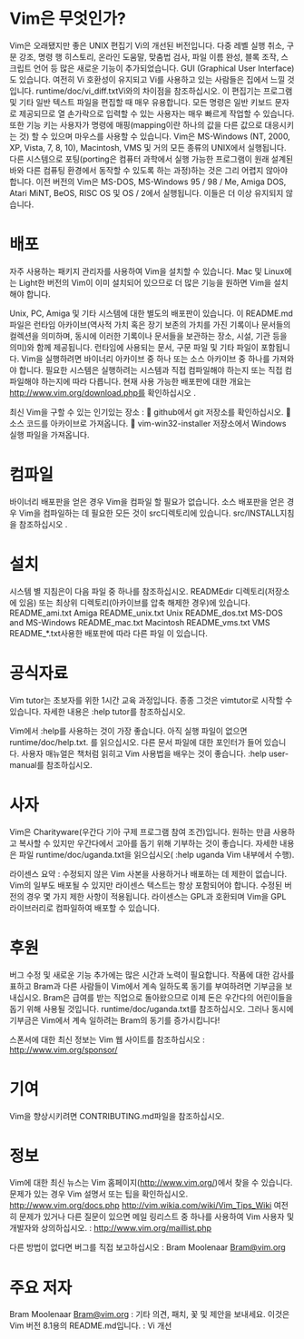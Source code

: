 # Vim은 무엇인가?
Vim은 오래됐지만 좋은 UNIX 편집기 Vi의 개선된 버전입니다. 다중 레벨 실행 취소, 구문 강조, 명령 행 히스토리, 온라인 도움말, 맞춤법 검사, 파일 이름 완성, 블록 조작, 스크립트 언어 등 많은 새로운 기능이 추가되었습니다. GUI (Graphical User Interface)도 있습니다. 여전히 Vi 호환성이 유지되고 Vi를 사용하고 있는 사람들은 집에서 느낄 것입니다. runtime/doc/vi_diff.txtVi와의 차이점을 참조하십시오.
이 편집기는 프로그램 및 기타 일반 텍스트 파일을 편집할 때 매우 유용합니다. 모든 명령은 일반 키보드 문자로 제공되므로 열 손가락으로 입력할 수 있는 사용자는 매우 빠르게 작업할 수 있습니다. 또한 기능 키는 사용자가 명령에 매핑(mapping이란 하나의 값을 다른 값으로 대응시키는 것) 할 수 있으며 마우스를 사용할 수 있습니다.
Vim은 MS-Windows (NT, 2000, XP, Vista, 7, 8, 10), Macintosh, VMS 및 거의 모든 종류의 UNIX에서 실행됩니다. 다른 시스템으로 포팅(porting은 컴퓨터 과학에서 실행 가능한 프로그램이 원래 설계된 바와 다른 컴퓨팅 환경에서 동작할 수 있도록 하는 과정)하는 것은 그리 어렵지 않아야 합니다. 이전 버전의 Vim은 MS-DOS, MS-Windows 95 / 98 / Me, Amiga DOS, Atari MiNT, BeOS, RISC OS 및 OS / 2에서 실행됩니다. 이들은 더 이상 유지되지 않습니다.

# 배포
자주 사용하는 패키지 관리자를 사용하여 Vim을 설치할 수 있습니다. Mac 및 Linux에는 Light한 버전의 Vim이 이미 설치되어 있으므로 더 많은 기능을 원하면 Vim을 설치해야 합니다.

Unix, PC, Amiga 및 기타 시스템에 대한 별도의 배포판이 있습니다. 이 README.md파일은 런타임 아카이브(역사적 가치 혹은 장기 보존의 가치를 가진 기록이나 문서들의 컬렉션을 의미하며, 동시에 이러한 기록이나 문서들을 보관하는 장소, 시설, 기관 등을 의미)와 함께 제공됩니다. 런타임에 사용되는 문서, 구문 파일 및 기타 파일이 포함됩니다. Vim을 실행하려면 바이너리 아카이브 중 하나 또는 소스 아카이브 중 하나를 가져와야 합니다. 필요한 시스템은 실행하려는 시스템과 직접 컴파일해야 하는지 또는 직접 컴파일해야 하는지에 따라 다릅니다. 현재 사용 가능한 배포판에 대한 개요는 http://www.vim.org/download.php를 확인하십시오 .

최신 Vim을 구할 수 있는 인기있는 장소 :
	github에서 git 저장소를 확인하십시오.
	소스 코드를 아카이브로 가져옵니다.
	vim-win32-installer 저장소에서 Windows 실행 파일을 가져옵니다.

# 컴파일
바이너리 배포판을 얻은 경우 Vim을 컴파일 할 필요가 없습니다. 소스 배포판을 얻은 경우 Vim을 컴파일하는 데 필요한 모든 것이 src디렉토리에 있습니다. src/INSTALL지침을 참조하십시오 .

# 설치
시스템 별 지침은이 다음 파일 중 하나를 참조하십시오. READMEdir 디렉토리(저장소에 있음) 또는 최상위 디렉토리(아카이브를 압축 해제한 경우)에 있습니다.
README_ami.txt		Amiga
README_unix.txt		Unix
README_dos.txt		MS-DOS and MS-Windows
README_mac.txt		Macintosh
README_vms.txt		VMS
README_*.txt사용한 배포판에 따라 다른 파일 이 있습니다.

# 공식자료
Vim tutor는 초보자를 위한 1시간 교육 과정입니다. 종종 그것은 vimtutor로 시작할 수 있습니다. 자세한 내용은 :help tutor를 참조하십시오.

Vim에서 :help를 사용하는 것이 가장 좋습니다. 아직 실행 파일이 없으면 runtime/doc/help.txt. 를 읽으십시오. 다른 문서 파일에 대한 포인터가 들어 있습니다. 사용자 매뉴얼은 책처럼 읽히고 Vim 사용법을 배우는 것이 좋습니다. :help user-manual를 참조하십시오.

# 사자
Vim은 Charityware(우간다 기아 구제 프로그램 참여 조건)입니다. 원하는 만큼 사용하고 복사할 수 있지만 우간다에서 고아를 돕기 위해 기부하는 것이 좋습니다. 자세한 내용은 파일 runtime/doc/uganda.txt을 읽으십시오( :help uganda Vim 내부에서 수행).

라이센스 요약 : 수정되지 않은 Vim 사본을 사용하거나 배포하는 데 제한이 없습니다. Vim의 일부도 배포될 수 있지만 라이센스 텍스트는 항상 포함되어야 합니다. 수정된 버전의 경우 몇 가지 제한 사항이 적용됩니다. 라이센스는 GPL과 호환되며 Vim을 GPL 라이브러리로 컴파일하여 배포할 수 있습니다.

# 후원
버그 수정 및 새로운 기능 추가에는 많은 시간과 노력이 필요합니다. 작품에 대한 감사를 표하고 Bram과 다른 사람들이 Vim에서 계속 일하도록 동기를 부여하려면 기부금을 보내십시오.
Bram은 급여를 받는 직업으로 돌아왔으므로 이제 돈은 우간다의 어린이들을 돕기 위해 사용될 것입니다. runtime/doc/uganda.txt를 참조하십시오. 그러나 동시에 기부금은 Vim에서 계속 일하려는 Bram의 동기를 증가시킵니다!

스폰서에 대한 최신 정보는 Vim 웹 사이트를 참조하십시오 : http://www.vim.org/sponsor/

# 기여
Vim을 향상시키려면 CONTRIBUTING.md파일을 참조하십시오.

# 정보
Vim에 대한 최신 뉴스는 Vim 홈페이지(http://www.vim.org/)에서 찾을 수 있습니다. 문제가 있는 경우 Vim 설명서 또는 팁을 확인하십시오. 
http://www.vim.org/docs.php http://vim.wikia.com/wiki/Vim_Tips_Wiki
여전히 문제가 있거나 다른 질문이 있으면 메일 링리스트 중 하나를 사용하여 Vim 사용자 및 개발자와 상의하십시오. : http://www.vim.org/maillist.php

다른 방법이 없다면 버그를 직접 보고하십시오 : Bram Moolenaar Bram@vim.org

# 주요 저자
Bram Moolenaar Bram@vim.org : 기타 의견, 패치, 꽃 및 제안을 보내세요.
이것은 Vim 버전 8.1용의 README.md입니다. : Vi 개선
